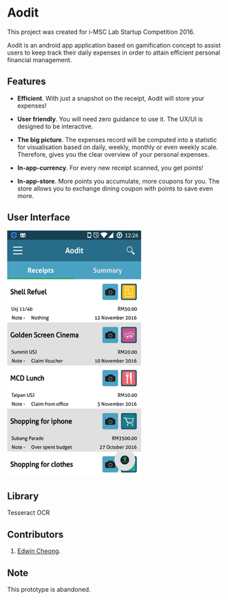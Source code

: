 # Aodit
This project was created for i-MSC Lab Startup Competition 2016.

Aodit is an android app application based on gamification concept to assist users to keep track their daily expenses in order to attain efficient personal financial management. 

## Features

* **Efficient**. With just a snapshot on the receipt, Aodit will store your expenses!

* **User friendly**. You will need zero guidance to use it. The UX/UI is designed to be interactive.

* **The big picture**. The expenses record will be computed into a statistic for visualisation based on daily, weekly, monthly or even weekly scale. Therefore, gives you the clear overview of your personal expenses.
 
* **In-app-currency**. For every new receipt scanned, you get points!

* **In-app-store**. More points you accumulate, more coupons for you. The store allows you to exchange dining coupon with points to save even more.

## User Interface

<img src="https://github.com/CheeKeatSong/Aodit/blob/master/image1.png" width="311" height="571">

## Library

Tesseract OCR

## Contributors

1. [Edwin Cheong](https://github.com/edwin-19).

## Note

This prototype is abandoned.
